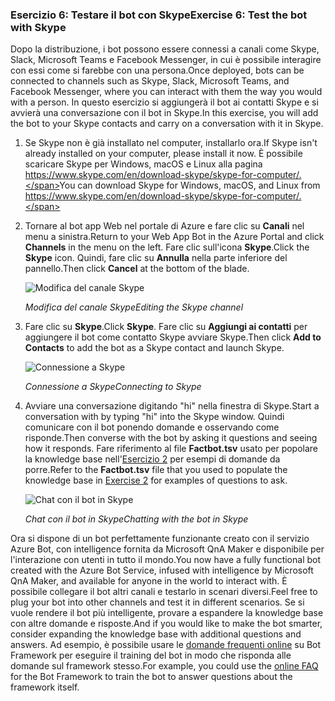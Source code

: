 ### <a name="exercise-6-test-the-bot-with-skype"></a><span data-ttu-id="58153-101">Esercizio 6: Testare il bot con Skype</span><span class="sxs-lookup"><span data-stu-id="58153-101">Exercise 6: Test the bot with Skype</span></span>

<span data-ttu-id="58153-102">Dopo la distribuzione, i bot possono essere connessi a canali come Skype, Slack, Microsoft Teams e Facebook Messenger, in cui è possibile interagire con essi come si farebbe con una persona.</span><span class="sxs-lookup"><span data-stu-id="58153-102">Once deployed, bots can be connected to channels such as Skype, Slack, Microsoft Teams, and Facebook Messenger, where you can interact with them the way you would with a person.</span></span> <span data-ttu-id="58153-103">In questo esercizio si aggiungerà il bot ai contatti Skype e si avvierà una conversazione con il bot in Skype.</span><span class="sxs-lookup"><span data-stu-id="58153-103">In this exercise, you will add the bot to your Skype contacts and carry on a conversation with it in Skype.</span></span>

1. <span data-ttu-id="58153-104">Se Skype non è già installato nel computer, installarlo ora.</span><span class="sxs-lookup"><span data-stu-id="58153-104">If Skype isn't already installed on your computer, please install it now.</span></span> <span data-ttu-id="58153-105">È possibile scaricare Skype per Windows, macOS e Linux alla pagina https://www.skype.com/en/download-skype/skype-for-computer/.</span><span class="sxs-lookup"><span data-stu-id="58153-105">You can download Skype for Windows, macOS, and Linux from https://www.skype.com/en/download-skype/skype-for-computer/.</span></span>

1. <span data-ttu-id="58153-106">Tornare al bot app Web nel portale di Azure e fare clic su **Canali** nel menu a sinistra.</span><span class="sxs-lookup"><span data-stu-id="58153-106">Return to your Web App Bot in the Azure Portal and click **Channels** in the menu on the left.</span></span> <span data-ttu-id="58153-107">Fare clic sull'icona **Skype**.</span><span class="sxs-lookup"><span data-stu-id="58153-107">Click the **Skype** icon.</span></span> <span data-ttu-id="58153-108">Quindi, fare clic su **Annulla** nella parte inferiore del pannello.</span><span class="sxs-lookup"><span data-stu-id="58153-108">Then click **Cancel** at the bottom of the blade.</span></span>

    ![Modifica del canale Skype](../images/portal-edit-skype.png)

    <span data-ttu-id="58153-110">_Modifica del canale Skype_</span><span class="sxs-lookup"><span data-stu-id="58153-110">_Editing the Skype channel_</span></span>
 
1. <span data-ttu-id="58153-111">Fare clic su **Skype**.</span><span class="sxs-lookup"><span data-stu-id="58153-111">Click **Skype**.</span></span> <span data-ttu-id="58153-112">Fare clic su **Aggiungi ai contatti** per aggiungere il bot come contatto Skype avviare Skype.</span><span class="sxs-lookup"><span data-stu-id="58153-112">Then click **Add to Contacts** to add the bot as a Skype contact and launch Skype.</span></span>

    ![Connessione a Skype](../images/portal-click-skype.png)
    
    <span data-ttu-id="58153-114">_Connessione a Skype_</span><span class="sxs-lookup"><span data-stu-id="58153-114">_Connecting to Skype_</span></span>
 
1. <span data-ttu-id="58153-115">Avviare una conversazione digitando "hi" nella finestra di Skype.</span><span class="sxs-lookup"><span data-stu-id="58153-115">Start a conversation with by typing "hi" into the Skype window.</span></span> <span data-ttu-id="58153-116">Quindi comunicare con il bot ponendo domande e osservando come risponde.</span><span class="sxs-lookup"><span data-stu-id="58153-116">Then converse with the bot by asking it questions and seeing how it responds.</span></span> <span data-ttu-id="58153-117">Fare riferimento al file **Factbot.tsv** usato per popolare la knowledge base nell'[Esercizio 2](#Exercise2) per esempi di domande da porre.</span><span class="sxs-lookup"><span data-stu-id="58153-117">Refer to the **Factbot.tsv** file that you used to populate the knowledge base in [Exercise 2](#Exercise2) for examples of questions to ask.</span></span>
 
    ![Chat con il bot in Skype](../images/skype-responses.png)

    <span data-ttu-id="58153-119">_Chat con il bot in Skype_</span><span class="sxs-lookup"><span data-stu-id="58153-119">_Chatting with the bot in Skype_</span></span>

<span data-ttu-id="58153-120">Ora si dispone di un bot perfettamente funzionante creato con il servizio Azure Bot, con intelligence fornita da Microsoft QnA Maker e disponibile per l'interazione con utenti in tutto il mondo.</span><span class="sxs-lookup"><span data-stu-id="58153-120">You now have a fully functional bot created with the Azure Bot Service, infused with intelligence by Microsoft QnA Maker, and available for anyone in the world to interact with.</span></span> <span data-ttu-id="58153-121">È possibile collegare il bot altri canali e testarlo in scenari diversi.</span><span class="sxs-lookup"><span data-stu-id="58153-121">Feel free to plug your bot into other channels and test it in different scenarios.</span></span> <span data-ttu-id="58153-122">Se si vuole rendere il bot più intelligente, provare a espandere la knowledge base con altre domande e risposte.</span><span class="sxs-lookup"><span data-stu-id="58153-122">And if you would like to make the bot smarter, consider expanding the knowledge base with additional questions and answers.</span></span> <span data-ttu-id="58153-123">Ad esempio, è possibile usare le [domande frequenti online](https://docs.microsoft.com/azure/bot-service/bot-service-resources-bot-framework-faq?view=azure-bot-service-3.0) su Bot Framework per eseguire il training del bot in modo che risponda alle domande sul framework stesso.</span><span class="sxs-lookup"><span data-stu-id="58153-123">For example, you could use the [online FAQ](https://docs.microsoft.com/azure/bot-service/bot-service-resources-bot-framework-faq?view=azure-bot-service-3.0) for the Bot Framework to train the bot to answer questions about the framework itself.</span></span>